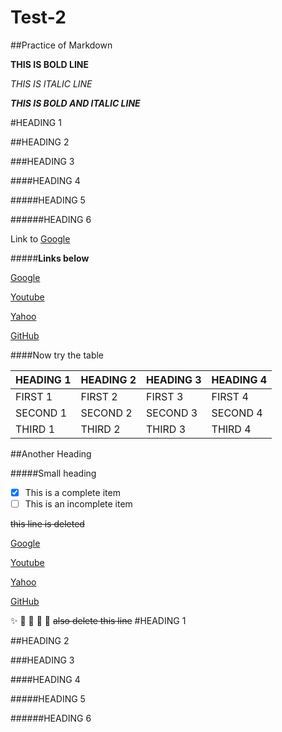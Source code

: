 # Test-2
##Practice of Markdown

**THIS IS BOLD LINE**

*THIS IS ITALIC LINE*
 
***THIS IS BOLD AND ITALIC LINE***

#HEADING 1

##HEADING 2

###HEADING 3

####HEADING 4

#####HEADING 5

######HEADING 6

Link to [Google](www.google.com)

#####**Links below**

[Google][1]

[Youtube][2]

[Yahoo][3]

[GitHub][4]

[1]: http//:www.google.com/
[2]: http//:www.youtube.com/
[3]: http//:www.yahoo.com/
[4]: http//:www.github.com/

####Now try the table

HEADING 1 | HEADING 2 | HEADING 3 | HEADING 4
----------|-----------|-----------|----------
FIRST 1   | FIRST 2   | FIRST 3   | FIRST 4
SECOND 1| SECOND 2 | SECOND 3 | SECOND 4
THIRD 1|THIRD 2|THIRD 3|THIRD 4

##Another Heading

#####Small heading

- [x] This is a complete item
- [ ] This is an incomplete item

<del>this line is deleted</del>

[Google][1]

[Youtube][2]

[Yahoo][3]

[GitHub][4]

[1]: http//:www.google.com/
[2]: http//:www.youtube.com/
[3]: http//:www.yahoo.com/
[4]: http//:www.github.com/

:sparkles:
:camel:
:tada:
:rocket:
:monkey:
<del>also delete this line</del>
#HEADING 1

##HEADING 2

###HEADING 3

####HEADING 4

#####HEADING 5

######HEADING 6
